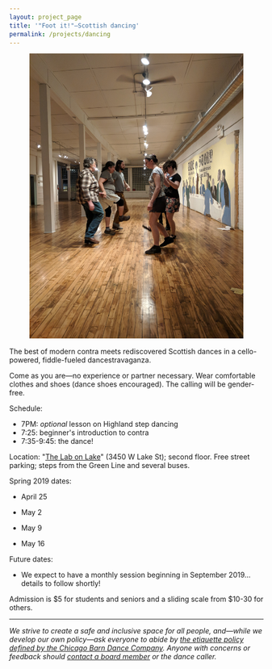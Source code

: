 ```yaml
---
layout: project_page
title: '"Foot it!"—Scottish dancing'
permalink: /projects/dancing
---
```


<figure class="image right">
  <img src="/assets/img/monymusk.jpg">
</figure>

The best of modern contra meets rediscovered Scottish dances in a cello-powered, fiddle-fueled dancestravaganza.

Come as you are—no experience or partner necessary. Wear comfortable clothes and shoes (dance shoes encouraged). The calling will be gender-free.

Schedule:

* 7PM: *optional* lesson on Highland step dancing
* 7:25: beginner's introduction to contra
* 7:35-9:45: the dance!

Location: "<a href="https://lab3450.squarespace.com/">The Lab on Lake</a>" (3450 W Lake St); second floor. Free street parking; steps from the Green Line and several buses.


Spring 2019 dates:

* April 25

* May 2

* May 9

* May 16

Future dates:

* We expect to have a monthly session beginning in September 2019…details to follow shortly!

Admission is $5 for students and seniors and a sliding scale from $10-30 for others.

<hr>

*We strive to create a safe and inclusive space for all people, and—while we develop our own policy—ask everyone to
abide by [the etiquette policy defined by the Chicago Barn Dance
Company](http://www.chicagobarndance.org/our-etiquette-policy/). Anyone with concerns or feedback should [contact a board
member](/contact) or the dance caller.*

